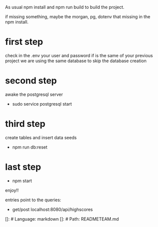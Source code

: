 As usual npm install and npm run build to build the project.

if missing something, maybe the morgan, pg, dotenv that missing in the npm install.


# first step 
check in the .env your user and password if is the same of your previous project
we are using the same database to skip the database creation

# second step

awake the postgresql server

* sudo service postgresql start

# third step

create tables and insert data seeds

* npm run db:reset

# last step

* npm start

enjoy!!

entries point to the queries:
* get/post
localhost:8080/api/highscores






[]: # Language: markdown
[]: # Path: READMETEAM.md